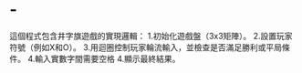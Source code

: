 # -
這個程式包含井字旗遊戲的實現邏輯： 1.初始化遊戲盤（3x3矩陣）。 2.設置玩家符號（例如X和O）。 3.用迴圈控制玩家輪流輸入，並檢查是否滿足勝利或平局條件。 4.輸入實數字間需要空格 4.顯示最終結果。
